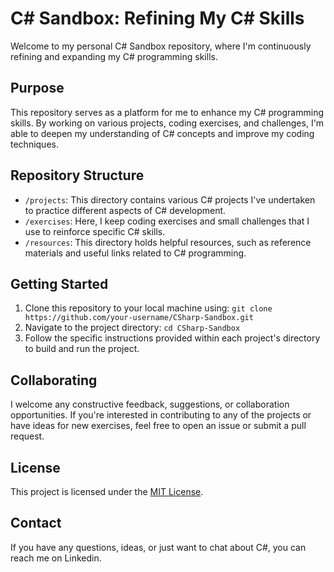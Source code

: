 # C# Sandbox: Refining My C# Skills

Welcome to my personal C# Sandbox repository, where I'm continuously refining and expanding my C# programming skills.

## Purpose

This repository serves as a platform for me to enhance my C# programming skills. By working on various projects, coding exercises, and challenges, I'm able to deepen my understanding of C# concepts and improve my coding techniques.

## Repository Structure

- `/projects`: This directory contains various C# projects I've undertaken to practice different aspects of C# development.
- `/exercises`: Here, I keep coding exercises and small challenges that I use to reinforce specific C# skills.
- `/resources`: This directory holds helpful resources, such as reference materials and useful links related to C# programming.

## Getting Started

1. Clone this repository to your local machine using: `git clone https://github.com/your-username/CSharp-Sandbox.git`
2. Navigate to the project directory: `cd CSharp-Sandbox`
3. Follow the specific instructions provided within each project's directory to build and run the project.

## Collaborating

I welcome any constructive feedback, suggestions, or collaboration opportunities. If you're interested in contributing to any of the projects or have ideas for new exercises, feel free to open an issue or submit a pull request.

## License

This project is licensed under the [MIT License](LICENSE).

## Contact

If you have any questions, ideas, or just want to chat about C#, you can reach me on Linkedin.
